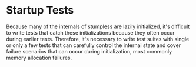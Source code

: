 # Startup Tests

Because many of the internals of stumpless are lazily initialized, it's
difficult to write tests that catch these initializations because they often
occur during earlier tests. Therefore, it's necessary to write test suites with
single or only a few tests that can carefully control the internal state and
cover failure scenarios that can occur during initialization, most commonly
memory allocation failures.
